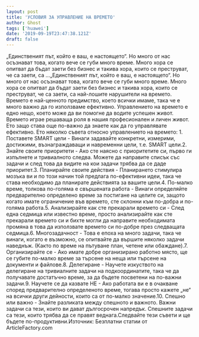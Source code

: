 ```yaml
---
layout: post
title: 'УСЛОВИЯ ЗА УПРАВЛЕНИЕ НА ВРЕМЕТО'
author: Ghost
tags: ['huawei']
date: '2019-09-19T23:47:38.121Z'
draft: false
---
```


„Единственият път, който е ваш, е настоящето“. Но много от нас осъзнават това, когато вече се губи много време. Много хора се опитват да бъдат заети без бизнес и такива хора, които се преструват, че са заети, са ...„Единственият път, който е ваш, е настоящето“. Но много от нас осъзнават това, когато вече се губи много време. Много хора се опитват да бъдат заети без бизнес и такива хора, които се преструват, че са заети, са най-лошите нарушители на времето. Времето е най-ценното предимство, което всички имаме, така че е много важно да го използваме ефективно. Управлението на времето е едно нещо, което може да ви помогне да водите успешен живот. Времето играе решаваща роля в нашия професионален и личен живот. Ето защо става още по-важно да знаете как да го управлявате ефективно. Ето няколко съвета относно управлението на времето: 1. Поставете SMART цели - Винаги задавайте конкретни, измерими, достижими, възнаграждаващи и навременни цели, т.е. SMART цели.2. Знайте своите приоритети - Ако сте наясно с приоритетите си, първо ги изпълнете и тривиалното следва. Можете да направите списък със задачи и след това да видите на кои задачи трябва да се даде приоритет.3. Планирайте своите действия - Планирането стимулира мозъка ви и по този начин той предлага по-ефективни идеи, така че става необходимо да планирате действията за вашите цели.4. По-малко време, толкова по-голяма е свършената работа - Винаги определяйте предварително определено време за постигане на целите си, защото когато имате ограничение във времето, сте склонни към по-добра и по-голяма работа.5. Анализирайте как сте прекарали времето си - След една седмица или известно време, просто анализирайте как сте прекарали времето си и бихте могли да направите необходимата промяна в това да използвате времето си по-добре през следващата седмица.6. Многозадачност - Това е епоха на много задачи, така че винаги, когато е възможно, се опитвайте да вършите няколко задачи наведнъж. (Както по време на пътуване план, четене или обаждане).7. Организирайте се - Ако имате добре организирано работно място, ще се губите по-малко време за търсене на неща или търсене на документи и файлове.8. Делегиране - Научете изкуството на делегиране на тривиалните задачи на подкоординатите, така че да получавате достатъчно време, за да бъдете посветени на по-важни задачи.9. Научете се да казвате НЕ - Ако работата ви е в очакване според предварително определеното време, тогава просто кажете „не“ на всички други дейности, които са от по-малко значение.10. Спешно или важно - Знайте разликата между спешното и важното. Важни задачи са тези, които ви дават дългосрочен напредък. Спешните задачи са тези, които трябва да се правят веднага.Следвайте тези съвети и ще бъдете по-продуктивни.Източник: Безплатни статии от ArticleFactory.com
